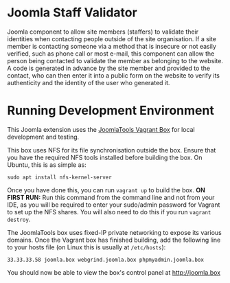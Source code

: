 # Joomla Staff Validator

Joomla component to allow site members (staffers) to validate their identities when contacting people outside of the site organisation. If a site member is contacting someone via a method that is insecure or not easily verified, such as phone call or most e-mail, this component can allow the person being contacted to validate the member as belonging to the website. A code is generated in advance by the site member and provided to the contact, who can then enter it into a public form on the website to verify its authenticity and the identity of the user who generated it.

# Running Development Environment

This Joomla extension uses the [JoomlaTools Vagrant Box](https://www.joomlatools.com/developer/tools/vagrant/) for local development and testing.

This box uses NFS for its file synchronisation outside the box. Ensure that you have the required NFS tools installed before building the box. On Ubuntu, this is as simple as:

`sudo apt install nfs-kernel-server`

Once you have done this, you can run `vagrant up` to build the box. **ON FIRST RUN:** Run this command from the command line and not from your IDE, as you will be required to enter your sudo/admin password for Vagrant to set up the NFS shares. You will also need to do this if you run `vagrant destroy`.

The JoomlaTools box uses fixed-IP private networking to expose its various domains. Once the Vagrant box has finished building, add the following line to your hosts file (on Linux this is usually at `/etc/hosts`):

`33.33.33.58 joomla.box webgrind.joomla.box phpmyadmin.joomla.box`

You should now be able to view the box's control panel at http://joomla.box